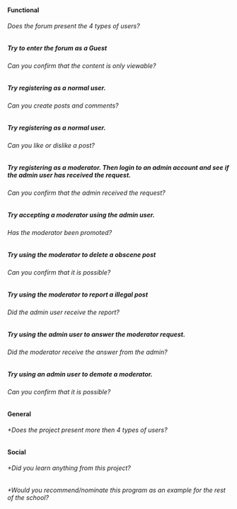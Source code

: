 #### Functional

###### Does the forum present the 4 types of users?

##### Try to enter the forum as a Guest

###### Can you confirm that the content is only viewable?

##### Try registering as a normal user.

###### Can you create posts and comments?

##### Try registering as a normal user.

###### Can you like or dislike a post?

##### Try registering as a moderator. Then login to an admin account and see if the admin user has received the request.

###### Can you confirm that the admin received the request?

##### Try accepting a moderator using the admin user.

###### Has the moderator been promoted?

##### Try using the moderator to delete a obscene post

###### Can you confirm that it is possible?

##### Try using the moderator to report a illegal post

###### Did the admin user receive the report?

##### Try using the admin user to answer the moderator request.

###### Did the moderator receive the answer from the admin?

##### Try using an admin user to demote a moderator.

###### Can you confirm that it is possible?

#### General

###### +Does the project present more then 4 types of users?

#### Social

###### +Did you learn anything from this project?

###### +Would you recommend/nominate this program as an example for the rest of the school?
